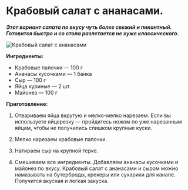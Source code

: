 # Крабовый салат с ананасами.

_**Этот вариант салата по вкусу чуть более свежий и пикантный. Готовится быстро и со стола разлетается не хуже классического.**_

![Крабовый салат с ананасами](/images/Kulinar/Salad/krab_salad_02.png 'Крабовый салат с ананасами')

**Ингредиенты:**

- Крабовые палочки — 100 г
- Ананасы кусочками — 1 банка
- Сыр — 100 г
- Яйца куриные — 2 шт.
- Майонез — 100 г

**Приготовление:**

1. Отвариваем яйца вкрутую и мелко-мелко нарезаем. Если вы используете яйцерезку — пройдитесь ножом по уже нарезанным яйцам, чтобы не получились слишком крупные куски.

2. Мелко нарезаем крабовые палочки.

3. Натираем сыр на крупной терке.

4. Смешиваем все ингредиенты. Добавляем ананасы кусочками и майонез по вкусу. Крабовый салат с ананасами и сыром можно намазывать на бутерброды, крекеры или сухарики для канапе. Получится вкусная и легкая закуска.
